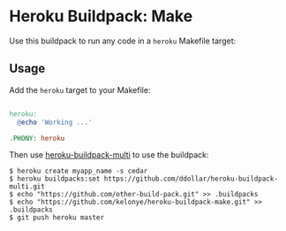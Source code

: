 # Heroku Buildpack: Make

Use this buildpack to run any code in a `heroku` Makefile target:

## Usage

Add the `heroku` target to your Makefile:

```Makefile

heroku:
  @echo 'Working ...'

.PHONY: heroku

```

Then use [heroku-buildpack-multi](https://github.com/ddollar/heroku-buildpack-multi) to use the buildpack: 

    $ heroku create myapp_name -s cedar
    $ heroku buildpacks:set https://github.com/ddollar/heroku-buildpack-multi.git
    $ echo "https://github.com/other-build-pack.git" >> .buildpacks
    $ echo "https://github.com/kelonye/heroku-buildpack-make.git" >> .buildpacks
    $ git push heroku master
